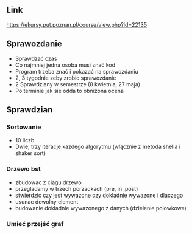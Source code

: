 ## Link

https://ekursy.put.poznan.pl/course/view.php?id=22135

## Sprawozdanie

- Sprawdzać czas
- Co najmniej jedna osoba musi znać kod
- Program trzeba znać i pokazać na sprawozdaniu
- 2, 3 tygodnie zeby zrobic sprawozdanie
- 2 Sprawdziany w semestrze (8 kwietnia, 27 maja)
- Po terminie jak sie odda to obniżona ocena

## Sprawdzian

### Sortowanie

- 10 liczb
- Dwie, trzy iteracje kazdego algorytmu (włącznie z metoda shella i shaker sort)

### Drzewo bst

- zbudowac z ciagu drzewo
- przegladamy w trzech porzadkach (pre, in ,post)
- stwierdzic czy jest wywazone czy dokladnie wywazone i dlaczego
- usunac dowolny element
- budowanie dokladnie wywazonego z danych (dzielenie polowkowe)

### Umieć przejść graf

